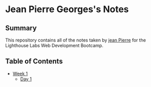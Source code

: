 # Jean Pierre Georges's Notes

## Summary 

This repository contains all of the notes taken by [jean Pierre](https://github.com/djepi29) for the Lighthouse Labs Web Development Bootcamp.

## Table of Contents
* [Week 1](/Week_1)
  * [Day 1](/Week_1/Day_1)
